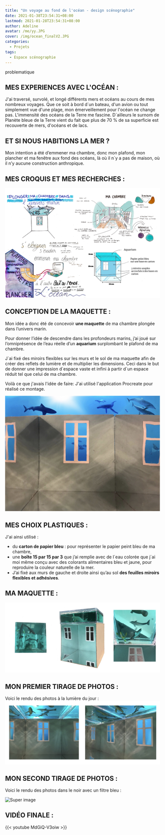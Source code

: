 ```yaml
---
title: "Un voyage au fond de l'océan - design scénographie"
date: 2021-01-38T23:54:31+08:00
lastmod: 2021-01-28T23:54:31+08:00
author: Adeline
avatar: /me/yy.JPG
cover: /img/ocean_finalV2.JPG
categories:
  - Projets
tags:
  - Espace scénographie
---
```


problematique

<!--more-->

## MES EXPERIENCES AVEC L'OCÉAN :
J'ai traversé, survolé, et longé différents mers et océans au cours de mes nombreux voyages. Que ce soit à bord d´un bateau, d'un avion ou tout simplement vue d'une plage, mon émerveillement pour l'océan ne change pas. L'immensité des océans de la Terre me fascine. D´ailleurs le surnom de Planète bleue de la Terre vient du fait que plus de 70 % de sa superficie est recouverte de mers, d'océans et de lacs. 
 
 
##  ET SI NOUS HABITIONS LA MER ? 

Mon intention a été d’emmener ma chambre, donc mon plafond, mon plancher et ma fenêtre aux fond des océans, là où il n´y a pas de maison, où il n’y aucune construction anthropique. 


## MES CROQUIS ET MES RECHERCHES :
![Super image](/img/planche_ocean_montage.PNG)

## CONCEPTION DE LA MAQUETTE :
Mon idée a donc été de concevoir **une maquette** de ma chambre plongée dans l’univers marin.

Pour donner l’idée de descendre dans les profondeurs marins, j’ai joué sur l’omniprésence de l’eau réelle d’un **aquarium** surplombant le plafond de ma chambre. 

J´ai fixé des miroirs flexibles sur les murs et le sol de ma maquette afin de créer des reflets de lumière et de multiplier les dimensions. Ceci dans le but de donner une impression d´espace vaste et infini à partir d´un espace réduit tel que celui de ma chambre.

Voilà ce que j'avais l'idée de faire:
J'ai utilisé l'application Procreate pour réalisé ce montage.

![Super image](/img/ocean_final.jpg)

## MES CHOIX PLASTIQUES :
J'ai ainsi utilisé : 
- du **carton de papier bleu** : pour représenter le papier peint bleu de ma chambre,
- une **boîte 15 par 15 par 3** que j’ai remplie avec de l´eau colorée que j´ai moi même conçu avec des colorants alimentaires bleu et jaune, pour reproduire la couleur naturelle de la mer.
- J’ai fixé aux murs de gauche et droite ainsi qu’au sol **des feuilles miroirs flexibles et adhésives**. 

## MA MAQUETTE :

![Super image](/img/vue_exterieur_ocean.jpg)


## MON PREMIER TIRAGE DE PHOTOS :

Voici le rendu des photos à la lumière du jour :
![Super image](/img/premier_shoot.jpg)

## MON SECOND TIRAGE DE PHOTOS :

Voici le rendu des photos dans le noir avec un filtre bleu :


![Super image](/img/deuxième_shoot_ocean.PNG)

## VIDÉO FINALE :

{{< youtube MdGiQ-V3oiw >}}



